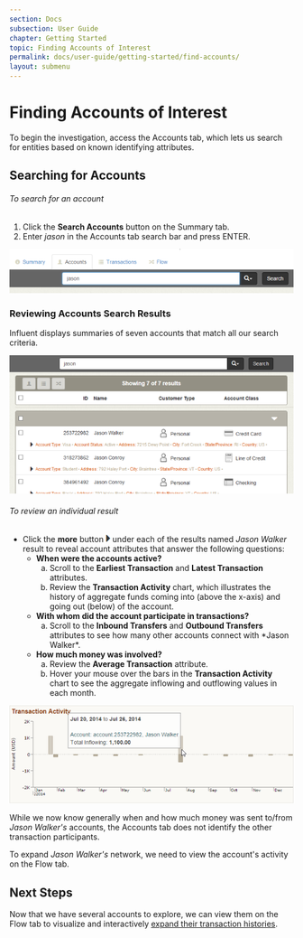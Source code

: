 ```yaml
---
section: Docs
subsection: User Guide
chapter: Getting Started
topic: Finding Accounts of Interest
permalink: docs/user-guide/getting-started/find-accounts/
layout: submenu
---
```


Finding Accounts of Interest
============================

To begin the investigation, access the Accounts tab, which lets us search for entities based on known identifying attributes.

## <a name="account-search"></a> Searching for Accounts ##

<h6 class="procedure">To search for an account</h6>

1. Click the **Search Accounts** button on the Summary tab.
2. Enter *jason* in the Accounts tab search bar and press ENTER.

<img src="../../../../img/screenshots/workflow-account-search.png" class="screenshot" alt="Account Search" />

### Reviewing Accounts Search Results ###

Influent displays summaries of seven accounts that match all our search criteria.

<img src="../../../../img/screenshots/workflow-search-results.png" class="screenshot" alt="Results for Jason Search" /> 

<h6 class="procedure">To review an individual result</h6> 

- Click the **more** button ![More button](../../../../img/screenshots/buttons/more.png) under each of the results named *Jason Walker* result to reveal account attributes that answer the following questions:
	- **When were the accounts active?**
		<ol type="a">
			<li>Scroll to the <strong>Earliest Transaction</strong> and <strong>Latest Transaction</strong> attributes.</li>
			<li>Review the <strong>Transaction Activity</strong> chart, which illustrates the history of aggregate funds coming into (above the x-axis) and going out (below) of the account.</li>
		</ol>
	- **With whom did the account participate in transactions?**
		<ol type="a">
			<li>Scroll to the <strong>Inbound Transfers</strong> and <strong>Outbound Transfers</strong> attributes to see how many other accounts connect with *Jason Walker*.</li>
		</ol>
	- **How much money was involved?**
		<ol type="a">
			<li>Review the <strong>Average Transaction</strong> attribute.</li>
			<li>Hover your mouse over the bars in the <strong>Transaction Activity</strong> chart to see the aggregate inflowing and outflowing values in each month.</li>
		</ol>

<img src="../../../../img/screenshots/workflow-account-details.png" class="screenshot" alt="Detailed Individual Search Results" />

While we now know generally when and how much money was sent to/from *Jason Walker's* accounts, the Accounts tab does not identify the other transaction participants.

To expand *Jason Walker's* network, we need to view the account's activity on the Flow tab.

## Next Steps ##

Now that we have several accounts to explore, we can view them on the Flow tab to visualize and interactively [expand their transaction histories](../explore-flow/).